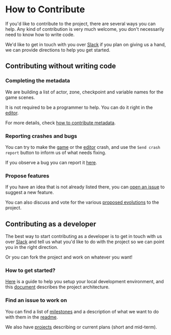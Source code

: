 # How to Contribute

If you'd like to contribute to the project, there are several ways you can help.
Any kind of contribution is very much welcome, you don't necessarily need to know how to write code.

We'd like to get in touch with you over [Slack](https://join.slack.com/t/lba2remake/shared_invite/enQtMzIyNzIwNDMzNTIxLTc5OGVkNjI3NGE4YjM5ZTE5YmRkODBjMzNjOTk5NGM1NGIyMTI2N2FlOTYzYjBlZjE4NzIzYWI3ZWI0YmViMmI) if you plan on giving us a hand, we can provide directions to help you get started.


## Contributing without writing code

### Completing the metadata

We are building a list of actor, zone, checkpoint and variable names for the game scenes.

It is not required to be a programmer to help. You can do it right in the [editor](http://lba2remake.xesf.net/#editor=true).

For more details, check [how to contribute metadata](doc/how_to_metadata.md).

### Reporting crashes and bugs

You can try to make the [game](http://lba2remake.xesf.net/) or the [editor](http://lba2remake.xesf.net/#editor=true) crash, and use the `Send crash report` button to inform us of what needs fixing.

If you observe a bug you can report it [here](https://github.com/agrande/lba2remake/issues/new).

### Propose features

If you have an idea that is not already listed there, you can [open an issue](https://github.com/agrande/lba2remake/issues/new) to suggest a new feature.

You can also discuss and vote for the various [proposed evolutions](https://github.com/agrande/lba2remake/issues?q=is%3Aopen+is%3Aissue+label%3A%22%5Ba%5D+PROPOSAL%22) to the project.


## Contributing as a developer

The best way to start contributing as a developer is to get in touch with us over [Slack](https://join.slack.com/t/lba2remake/shared_invite/enQtMzIyNzIwNDMzNTIxLTc5OGVkNjI3NGE4YjM5ZTE5YmRkODBjMzNjOTk5NGM1NGIyMTI2N2FlOTYzYjBlZjE4NzIzYWI3ZWI0YmViMmI) and tell us what you'd like to do with the project so we can point you in the right direction.

Or you can fork the project and work on whatever you want!

### How to get started?

[Here](doc/getting_started.md) is a guide to help you setup your local development environment, and this [document](doc/architecture.md) describes the project architecture.

### Find an issue to work on

You can find a list of [milestones](https://github.com/agrande/lba2remake/milestones) and a description of what we want to do with them in the [readme](README.md).

We also have [projects](https://github.com/agrande/lba2remake/projects) describing or current plans (short and mid-term).

